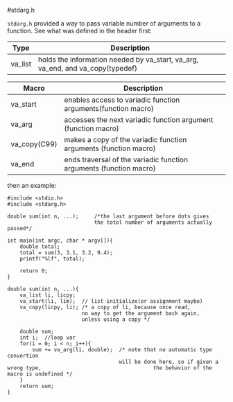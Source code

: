 #stdarg.h

`stdarg.h` provided a way to pass variable number of arguments to a function.
See what was defined in the header first:

|Type|Description|
|---|---|
|va_list|holds the information needed by va_start, va_arg, va_end, and va_copy(typedef)|

|Macro|Description|
|---|---|
|va_start|enables access to variadic function arguments(function macro)|
|va_arg|accesses the next variadic function argument (function macro)|
|va_copy(C99)|makes a copy of the variadic function arguments (function macro)|
|va_end|ends traversal of the variadic function arguments (function macro)|

then an example:
```
#include <stdio.h>
#include <stdarg.h>

double sum(int n, ...);		/*the last argument before dots gives
							the totol number of arguments actually passed*/

int main(int argc, char * argv[]){
	double total;
	total = sum(3, 3.1, 3.2, 9.4);
	printf("%lf", total);

    return 0;
}

double sum(int n, ...){
    va_list li, licpy;
    va_start(li, lim);	// list initialize(or assignment maybe)
    va_copy(licpy, li);	/* a copy of li, because once read, 
    					no way to get the argument back again, 
    					unless using a copy */
    
    double sum;
    int i;	//loop var
    for(i = 0; i < n; i++){
        sum += va_arg(li, double);	/* note that no automatic type convertion 
        							will be done here, so if given a wrong type, 									the behavior of the macro is undefined */
    }
    return sum;
}
```
